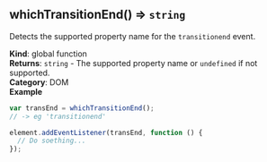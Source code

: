 <a name="whichTransitionEnd"></a>

## whichTransitionEnd() ⇒ <code>string</code>
Detects the supported property name for the `transitionend` event.

**Kind**: global function  
**Returns**: <code>string</code> - The supported property name or `undefined` if not supported.  
**Category**: DOM  
**Example**  
```js
var transEnd = whichTransitionEnd();
// -> eg 'transitionend'

element.addEventListener(transEnd, function () {
  // Do soething...
});
```
